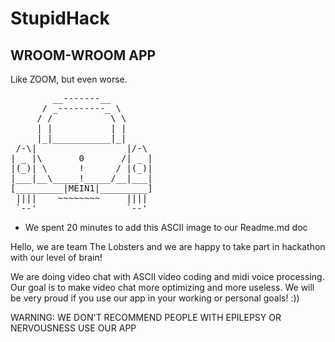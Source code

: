 # StupidHack

## WROOM-WROOM APP

Like ZOOM, but even worse. 

<pre class="">        __-------__
      / _---------_ \
     / /           \ \
     | |           | |
     |_|___________|_|
 /-\|                 |/-\
| _ |\       0       /| _ |
|(_)| \      !      / |(_)|
|___|__\_____!_____/__|___|
[_________|MEIN1|_________] 
 ||||    ~~~~~~~~     ||||
 `--'                 `--'
</pre>

* We spent 20 minutes to add this ASCII image to our Readme.md doc

Hello, we are team The Lobsters and we are happy to take part in hackathon with our level of brain!

We are doing video chat with ASCII video coding and midi voice processing. Our goal is to make video chat more optimizing and more useless. We will be very proud if you use our app in your working or personal goals! :))

WARNING: WE DON'T RECOMMEND PEOPLE WITH EPILEPSY OR NERVOUSNESS USE OUR APP
